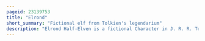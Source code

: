 ```yaml
---
pageid: 23139753
title: "Elrond"
short_summary: "Fictional elf from Tolkien's legendarium"
description: "Elrond Half-Elven is a fictional Character in J. R. R. Tolkien's middle-earth Legendarium. Both of his Parents, Eärendil and Elwing, were half-elven, having both Men and Elves as Ancestors. He is the Bearer of the elven-ring Vilya, the Ring of Air, and Master of Rivendell, where he has lived for Thousands of Years through the Second and Third Ages of Middle-Earth. He was the Herald of the Elf king Gil-Galad at the End of the second Age gil-galad and king Elendil faced the Dark Lord Sauron for the one Ring and Elendil's Son Isildur took it rather."
---
```

